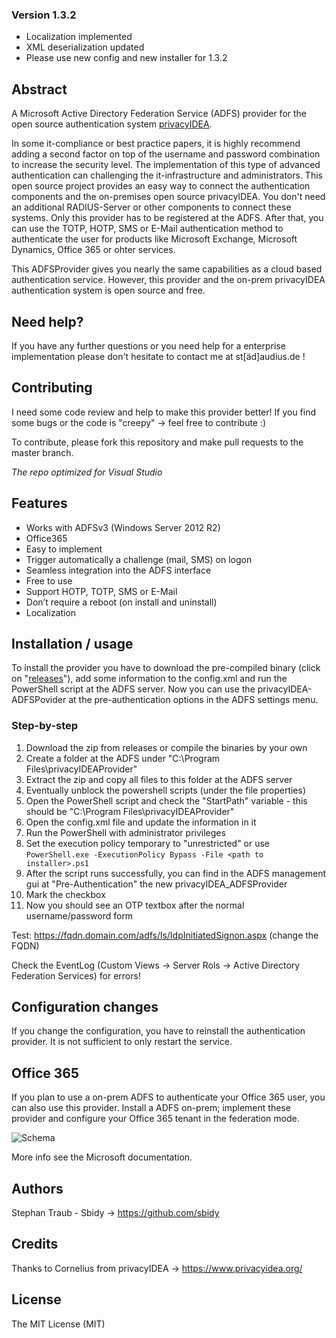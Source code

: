 ### Version 1.3.2
  - Localization implemented
  - XML deserialization updated
  - Please use new config and new installer for 1.3.2

## Abstract
A Microsoft Active Directory Federation Service (ADFS) provider for the open source authentication system [privacyIDEA](https://www.privacyidea.org/).

In some it-compliance or best practice papers, it is highly recommend adding a second factor on top of the username and password combination to increase the security level.
The implementation of this type of advanced authentication can challenging the it-infrastructure and administrators.
This open source project provides an easy way to connect the authentication components and the on-premises open source privacyIDEA.
You don't need an additional RADIUS-Server or other components to connect these systems. Only this provider has to be registered at the ADFS.
After that, you can use the TOTP, HOTP, SMS or E-Mail authentication method to authenticate the user for products like Microsoft Exchange, Microsoft Dynamics, Office 365 or ohter services.

This ADFSProvider gives you nearly the same capabilities as a cloud based authentication service. However, this provider and the on-prem privacyIDEA authentication system is open source and free. 

## Need help? 
If you have any further questions or you need help for a enterprise implementation please don't hesitate to contact me at st[äd]audius.de !

## Contributing
I need some code review and help to make this provider better! If you find some bugs or the code is "creepy" -> feel free to contribute :)

To contribute, please fork this repository and make pull requests to the master branch.

*The repo optimized for Visual Studio*

## Features
- Works with ADFSv3 (Windows Server 2012 R2)
- Office365
- Easy to implement
- Trigger automatically a challenge (mail, SMS) on logon
- Seamless integration into the ADFS interface
- Free to use
- Support HOTP, TOTP, SMS or E-Mail
- Don’t require a reboot (on install and uninstall)
- Localization

## Installation / usage
To install the provider you have to download the pre-compiled binary (click on "[releases](https://github.com/sbidy/privacyIDEA-ADFSProvider/releases/)"), add some information to the config.xml and run the PowerShell script at the ADFS server. Now you can use the privacyIDEA-ADFSPovider at the pre-authentication options in the ADFS settings menu.

### Step-by-step
1. Download the zip from releases or compile the binaries by your own
2. Create a folder at the ADFS under "C:\Program Files\privacyIDEAProvider\"
3. Extract the zip and copy all files to this folder at the ADFS server
4. Eventually unblock the powershell scripts (under the file properties)
5. Open the PowerShell script and check the "StartPath" variable - this should be "C:\Program Files\privacyIDEAProvider\"
6. Open the config.xml file and update the information in it
7. Run the PowerShell with administrator privileges
8. Set the execution policy temporary to "unrestricted" or use `PowerShell.exe -ExecutionPolicy Bypass -File <path to installer>.ps1`
9. After the script runs successfully, you can find in the ADFS management gui at "Pre-Authentication" the new privacyIDEA_ADFSProvider
10. Mark the checkbox
11. Now you should see an OTP textbox after the normal username/password form

Test: https://fqdn.domain.com/adfs/ls/IdpInitiatedSignon.aspx (change the FQDN)

Check the EventLog (Custom Views -> Server Rols -> Active Directory Federation Services) for errors!

## Configuration changes 
If you change the configuration, you have to reinstall the authentication provider.
It is not sufficient to only restart the service.

## Office 365
If you plan to use a on-prem ADFS to authenticate your Office 365 user, you can also use this provider.
Install a ADFS on-prem; implement these provider and configure your Office 365 tenant in the federation mode.

![Schema](https://raw.githubusercontent.com/sbidy/privacyIDEA-ADFSProvider/master/drawing.png)

More info see the Microsoft documentation.

## Authors
Stephan Traub - Sbidy -> https://github.com/sbidy

## Credits
Thanks to Cornelius from privacyIDEA -> https://www.privacyidea.org/

## License
The MIT License (MIT)
